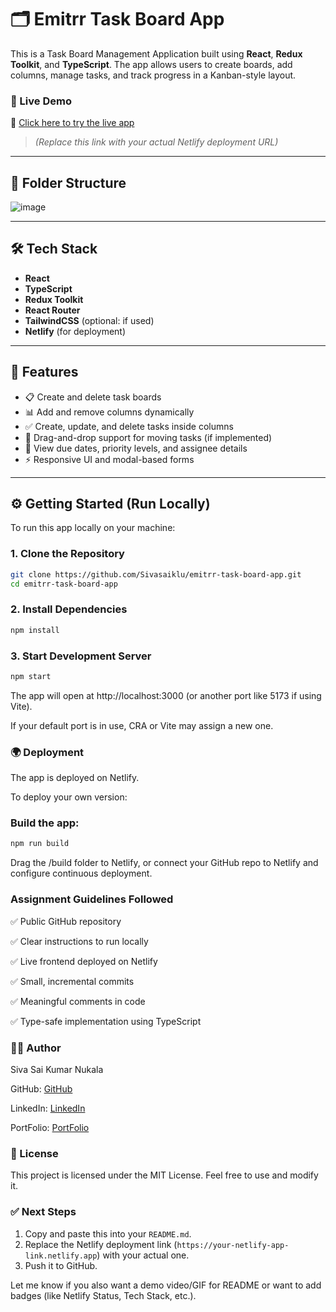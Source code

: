 # 🗂️ Emitrr Task Board App

This is a Task Board Management Application built using **React**, **Redux Toolkit**, and **TypeScript**. The app allows users to create boards, add columns, manage tasks, and track progress in a Kanban-style layout.

### 🚀 Live Demo

🔗 [Click here to try the live app](https://your-netlify-app-link.netlify.app)

> _(Replace this link with your actual Netlify deployment URL)_

---

## 📂 Folder Structure

![image](https://github.com/user-attachments/assets/fba6629f-828b-4d89-9439-7a5d8e60c34b)


---

## 🛠️ Tech Stack

- **React**
- **TypeScript**
- **Redux Toolkit**
- **React Router**
- **TailwindCSS** (optional: if used)
- **Netlify** (for deployment)

---

## 🧰 Features

- 📋 Create and delete task boards
- 📊 Add and remove columns dynamically
- ✅ Create, update, and delete tasks inside columns
- 🔁 Drag-and-drop support for moving tasks (if implemented)
- 📅 View due dates, priority levels, and assignee details
- ⚡ Responsive UI and modal-based forms

---

## ⚙️ Getting Started (Run Locally)

To run this app locally on your machine:

### 1. Clone the Repository

```bash
git clone https://github.com/Sivasaiklu/emitrr-task-board-app.git
cd emitrr-task-board-app
```

### 2. Install Dependencies

```bash
npm install
```

### 3. Start Development Server

```bash
npm start
```

The app will open at http://localhost:3000 (or another port like 5173 if using Vite).

If your default port is in use, CRA or Vite may assign a new one.


### 🌍 Deployment

The app is deployed on Netlify.

To deploy your own version:

### Build the app:

```bash
npm run build
```

Drag the /build folder to Netlify, or connect your GitHub repo to Netlify and configure continuous deployment.

### Assignment Guidelines Followed

✅ Public GitHub repository

✅ Clear instructions to run locally

✅ Live frontend deployed on Netlify

✅ Small, incremental commits

✅ Meaningful comments in code

✅ Type-safe implementation using TypeScript


### 🙋‍♂️ Author

Siva Sai Kumar Nukala

GitHub: [GitHub](https:github.com/Sivasaiklu)

LinkedIn: [LinkedIn](https:linkedin.com/in/sivasainukala16)

PortFolio: [PortFolio](https://sivasaiklu.github.io/PortFolio)

### 📄 License

This project is licensed under the MIT License. Feel free to use and modify it.

### ✅ Next Steps

1. Copy and paste this into your `README.md`.
2. Replace the Netlify deployment link (`https://your-netlify-app-link.netlify.app`) with your actual one.
3. Push it to GitHub.

Let me know if you also want a demo video/GIF for README or want to add badges (like Netlify Status, Tech Stack, etc.).






















